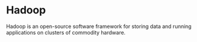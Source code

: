 # Hadoop
Hadoop is an open-source software framework for storing data and running applications on clusters of commodity hardware.
